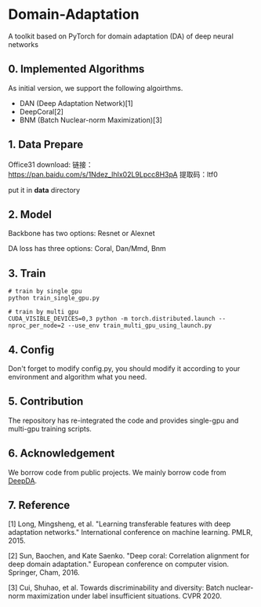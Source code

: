 # Domain-Adaptation
A toolkit based on PyTorch for domain adaptation (DA) of deep neural networks

## 0. Implemented Algorithms

As initial version, we support the following algoirthms.

- DAN (Deep Adaptation Network)[1]
- DeepCoral[2]
- BNM (Batch Nuclear-norm Maximization)[3]

## 1. Data Prepare

Office31 download: 链接：https://pan.baidu.com/s/1Ndez_lhIx02L9Lpcc8H3pA  提取码：ltf0

put it in **data** directory

## 2. Model

Backbone has two options: Resnet or Alexnet

DA loss has three options: Coral, Dan/Mmd, Bnm

## 3. Train

```
# train by single gpu
python train_single_gpu.py
```

```
# train by multi gpu
CUDA_VISIBLE_DEVICES=0,3 python -m torch.distributed.launch --nproc_per_node=2 --use_env train_multi_gpu_using_launch.py
```

## 4. Config

Don't forget to modify config.py, you should modify it according to your environment and algorithm what you need.

## 5. Contribution

The repository has re-integrated the code and provides single-gpu and multi-gpu training scripts.

## 6. Acknowledgement

We borrow code from public projects. We mainly borrow code from [DeepDA](https://github.com/jindongwang/transferlearning/tree/master/code/DeepDA).

## 7. Reference

[1] Long, Mingsheng, et al. "Learning transferable features with deep adaptation networks." International conference on machine learning. PMLR, 2015.

[2] Sun, Baochen, and Kate Saenko. "Deep coral: Correlation alignment for deep domain adaptation." European conference on computer vision. Springer, Cham, 2016.

[3] Cui, Shuhao, et al. Towards discriminability and diversity: Batch nuclear-norm maximization under label insufficient situations. CVPR 2020.
